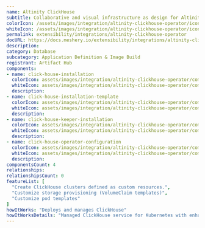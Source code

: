 ```yaml
---
name: Altinity ClickHouse
subtitle: Collaborative and visual infrastructure as design for Altinity ClickHouse
colorIcon: /assets/images/integration/altinity-clickhouse-operator/icons/color/altinity-clickhouse-operator-color.svg
whiteIcon: /assets/images/integration/altinity-clickhouse-operator/icons/white/altinity-clickhouse-operator-white.svg
permalink: extensibility/integrations/altinity-clickhouse-operator
docURL: https://docs.meshery.io/extensibility/integrations/altinity-clickhouse-operator
description: 
category: Database
subcategory: Application Definition & Image Build
registrant: Artifact Hub
components: 
- name: click-house-installation
  colorIcon: assets/images/integration/altinity-clickhouse-operator/components/click-house-installation/icons/color/click-house-installation-color.svg
  whiteIcon: assets/images/integration/altinity-clickhouse-operator/components/click-house-installation/icons/white/click-house-installation-white.svg
  description: 
- name: click-house-installation-template
  colorIcon: assets/images/integration/altinity-clickhouse-operator/components/click-house-installation-template/icons/color/click-house-installation-template-color.svg
  whiteIcon: assets/images/integration/altinity-clickhouse-operator/components/click-house-installation-template/icons/white/click-house-installation-template-white.svg
  description: 
- name: click-house-keeper-installation
  colorIcon: assets/images/integration/altinity-clickhouse-operator/components/click-house-keeper-installation/icons/color/click-house-keeper-installation-color.svg
  whiteIcon: assets/images/integration/altinity-clickhouse-operator/components/click-house-keeper-installation/icons/white/click-house-keeper-installation-white.svg
  description: 
- name: click-house-operator-configuration
  colorIcon: assets/images/integration/altinity-clickhouse-operator/components/click-house-operator-configuration/icons/color/click-house-operator-configuration-color.svg
  whiteIcon: assets/images/integration/altinity-clickhouse-operator/components/click-house-operator-configuration/icons/white/click-house-operator-configuration-white.svg
  description: 
componentsCount: 4
relationships: 
relationshipsCount: 0
featureList: [
  "Create ClickHouse clusters defined as custom resources.",
  "Customize storage provisioning (VolumeClaim templates)",
  "Customize pod templates"
]
howItWorks: "Deploys and manages ClickHouse"
howItWorksDetails: "Managed ClickHouse service for Kubernetes with enhanced features"
---
```

